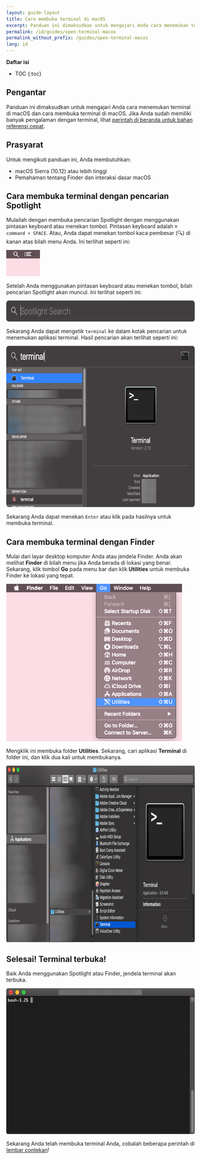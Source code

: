 ```yaml
---
layout: guide-layout
title: Cara membuka terminal di macOS
excerpt: Panduan ini dimaksudkan untuk mengajari Anda cara menemukan terminal di macOS dan cara membuka terminal di macOS.
permalink: /id/guides/open-terminal-macos
permalink_without_prefix: /guides/open-terminal-macos
lang: id
---
```


**Daftar isi**

* TOC
{:toc}

## Pengantar

Panduan ini dimaksudkan untuk mengajari Anda cara menemukan terminal di macOS dan cara membuka terminal di macOS. Jika Anda sudah memiliki banyak pengalaman dengan terminal, lihat [perintah di beranda untuk bahan referensi cepat](/id/).

## Prasyarat

Untuk mengikuti panduan ini, Anda membutuhkan:

* macOS Sierra (10.12) atau lebih tinggi
* Pemahaman tentang Finder dan interaksi dasar macOS

## Cara membuka terminal dengan pencarian Spotlight

Mulailah dengan membuka pencarian Spotlight dengan menggunakan pintasan keyboard atau menekan tombol. Pintasan keyboard adalah `⌘ command + SPACE`. Atau, Anda dapat menekan tombol kaca pembesar (🔍) di kanan atas bilah menu Anda. Ini terlihat seperti ini:

<div class="center guideimages">
  <img src="/assets/guides/open-terminal-macos/spotlight-button-en.png" width="90" height="70" alt="Spotlight search button" layout="fixed">
</div>

Setelah Anda menggunakan pintasan keyboard atau menekan tombol, bilah pencarian Spotlight akan muncul. Ini terlihat seperti ini:

<div class="center guideimages">
  <img src="/assets/guides/open-terminal-macos/spotlight-search-en.png" width="680" height="56" alt="Spotlight search bar" class="responsive" />
</div>

Sekarang Anda dapat mengetik `terminal` ke dalam kotak pencarian untuk menemukan aplikasi terminal. Hasil pencarian akan terlihat seperti ini:

<div class="center guideimages">
  <img src="/assets/guides/open-terminal-macos/spotlight-results-en.png" width="680" height="430" alt="Spotlight search results" class="responsive" />
</div>

Sekarang Anda dapat menekan `Enter` atau klik pada hasilnya untuk membuka terminal.

## Cara membuka terminal dengan Finder

Mulai dari layar desktop komputer Anda atau jendela Finder. Anda akan melihat **Finder** di bilah menu jika Anda berada di lokasi yang benar. Sekarang, klik tombol **Go** pada menu bar dan klik **Utilities** untuk membuka Finder ke lokasi yang tepat.

<div class="center guideimages">
  <img src="/assets/guides/open-terminal-macos/go-menu-en.png" width="470" height="420" alt="Finder go menu open" class="responsive" />
</div>

Mengklik ini membuka folder **Utilities**. Sekarang, cari aplikasi **Terminal** di folder ini, dan klik dua kali untuk membukanya.

<div class="center guideimages">
  <img src="/assets/guides/open-terminal-macos/finder-utilities-en.png" width="865" height="471" alt="Browse Utilities folder in Finder" class="responsive" />
</div>

## Selesai! Terminal terbuka!

Baik Anda menggunakan Spotlight atau Finder, jendela terminal akan terbuka.

<div class="center guideimages">
  <img src="/assets/guides/open-terminal-macos/terminal-open-en.png" width="585" height="389" alt="An open terminal window" class="responsive" />
</div>

Sekarang Anda telah membuka terminal Anda, cobalah beberapa perintah di [lembar contekan](/id/#basic)!
